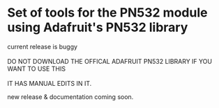 # Set of tools for the PN532 module using Adafruit's PN532 library

current release is buggy <br>  
DO NOT DOWNLOAD THE OFFICAL ADAFRUIT PN532 LIBRARY IF YOU WANT TO USE THIS <br>  
IT HAS MANUAL EDITS IN IT.

new release & documentation coming soon.
